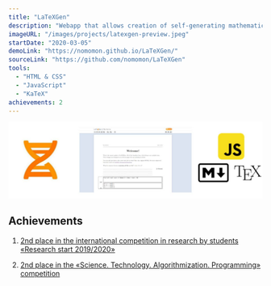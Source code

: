 ```yaml
---
title: "LaTeXGen"
description: "Webapp that allows creation of self-generating mathematical problems in LaTeX and markdown languages using JavaScript."
imageURL: "/images/projects/latexgen-preview.jpeg"
startDate: "2020-03-05"
demoLink: "https://nomomon.github.io/LaTeXGen/"
sourceLink: "https://github.com/nomomon/LaTeXGen"
tools:
  - "HTML & CSS"
  - "JavaScript"
  - "KaTeX"
achievements: 2
---
```


![banner](/images/projects/latexgen-preview.jpeg)

## Achievements

1. [2nd place in the international competition in research by students «Research start 2019/2020»](https://eee-science.ru/item-work/2020-3535/)

2. [2nd place in the «Science. Technology. Algorithmization. Programming» competition](https://almaty.fizmat.kz/news/rezultaty-mezhdunarodnoy-konferenci/)
